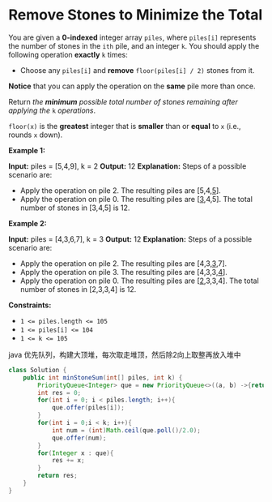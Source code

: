 # Remove Stones to Minimize the Total

You are given a **0-indexed** integer array `piles`, where `piles[i]` represents the number of stones in the `ith` pile, and an integer `k`. You should apply the following operation **exactly** `k` times:

- Choose any `piles[i]` and **remove** `floor(piles[i] / 2)` stones from it.

**Notice** that you can apply the operation on the **same** pile more than once.

Return *the **minimum** possible total number of stones remaining after applying the* `k` *operations*.

`floor(x)` is the **greatest** integer that is **smaller** than or **equal** to `x` (i.e., rounds `x` down).

**Example 1:**

**Input:** piles = [5,4,9], k = 2
**Output:** 12
**Explanation:** Steps of a possible scenario are:

- Apply the operation on pile 2. The resulting piles are [5,4,<u>5</u>].
- Apply the operation on pile 0. The resulting piles are [<u>3</u>,4,5].
  The total number of stones in [3,4,5] is 12.

**Example 2:**

**Input:** piles = [4,3,6,7], k = 3
**Output:** 12
**Explanation:** Steps of a possible scenario are:

- Apply the operation on pile 2. The resulting piles are [4,3,<u>3</u>,7].
- Apply the operation on pile 3. The resulting piles are [4,3,3,<u>4</u>].
- Apply the operation on pile 0. The resulting piles are [<u>2</u>,3,3,4].
  The total number of stones in [2,3,3,4] is 12.

**Constraints:**

- `1 <= piles.length <= 105`
- `1 <= piles[i] <= 104`
- `1 <= k <= 105`

java 优先队列，构建大顶堆，每次取走堆顶，然后除2向上取整再放入堆中

```java
class Solution {
    public int minStoneSum(int[] piles, int k) {
        PriorityQueue<Integer> que = new PriorityQueue<>((a, b) ->{return b - a;});
        int res = 0;
        for(int i = 0; i < piles.length; i++){
            que.offer(piles[i]);
        }
        for(int i = 0;i < k; i++){
            int num = (int)Math.ceil(que.poll()/2.0);
            que.offer(num);
        }
        for(Integer x : que){
            res += x;
        }
        return res;
    }
}
```


